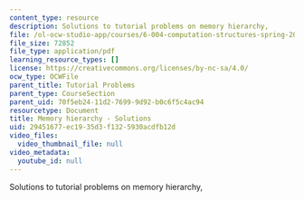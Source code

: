 ```yaml
---
content_type: resource
description: Solutions to tutorial problems on memory hierarchy,
file: /ol-ocw-studio-app/courses/6-004-computation-structures-spring-2009/29451677ec1935d3f1325930acdfb12d_MIT6_004s09_tutor15_sol.pdf
file_size: 72852
file_type: application/pdf
learning_resource_types: []
license: https://creativecommons.org/licenses/by-nc-sa/4.0/
ocw_type: OCWFile
parent_title: Tutorial Problems
parent_type: CourseSection
parent_uid: 70f5eb24-11d2-7699-9d92-b0c6f5c4ac94
resourcetype: Document
title: Memory hierarchy - Solutions
uid: 29451677-ec19-35d3-f132-5930acdfb12d
video_files:
  video_thumbnail_file: null
video_metadata:
  youtube_id: null
---
```

Solutions to tutorial problems on memory hierarchy,